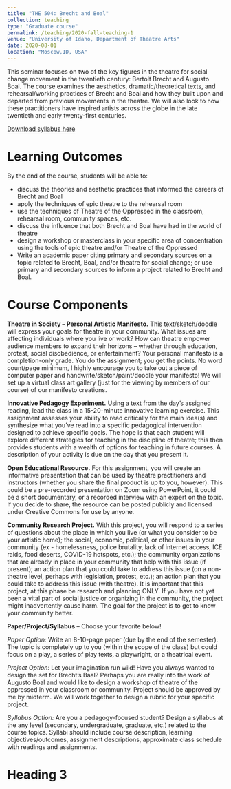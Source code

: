 ```yaml
---
title: "THE 504: Brecht and Boal"
collection: teaching
type: "Graduate course"
permalink: /teaching/2020-fall-teaching-1
venue: "University of Idaho, Department of Theatre Arts"
date: 2020-08-01
location: "Moscow,ID, USA"
---
```


This seminar focuses on two of the key figures in the theatre for social change movement in the twentieth century: Bertolt Brecht and Augusto Boal. The course examines the aesthetics, dramatic/theoretical texts, and rehearsal/working practices of Brecht and Boal and how they built upon and departed from previous movements in the theatre. We will also look to how these practitioners have inspired artists across the globe in the late twentieth and early twenty-first centuries. 

[Download syllabus here](http://sarahfocam.github.io/files/the504brechtandboalf20.pdf)


Learning Outcomes
======
By the end of the course, students will be able to: 
- discuss the theories and aesthetic practices that informed the careers of Brecht and Boal
- apply the techniques of epic theatre to the rehearsal room
- use the techniques of Theatre of the Oppressed in the classroom, rehearsal room, community spaces, etc.
- discuss the influence that both Brecht and Boal have had in the world of theatre
- design a workshop or masterclass in your specific area of concentration using the tools of epic theatre and/or Theatre of the Oppressed
- Write an academic paper citing primary and secondary sources on a topic related to Brecht, Boal, and/or theatre for social change; or use primary and secondary sources to inform a project related to Brecht and Boal. 

Course Components
======
**Theatre in Society – Personal Artistic Manifesto.** This text/sketch/doodle will express your goals for theatre in your community. What issues are affecting individuals where you live or work? How can theatre empower audience members to expand their horizons – whether through education, protest, social disobedience, or entertainment? Your personal manifesto is a completion-only grade. You do the assignment; you get the points. No word count/page minimum, I highly encourage you to take out a piece of computer paper and handwrite/sketch/paint/doodle your manifesto! We will set up a virtual class art gallery (just for the viewing by members of our course) of our manifesto creations. 

**Innovative Pedagogy Experiment.** Using a text from the day’s assigned reading, lead the class in a 15-20-minute innovative learning exercise. This assignment assesses your ability to read critically for the main idea(s) and synthesize what you’ve read into a specific pedagogical intervention designed to achieve specific goals. The hope is that each student will explore different strategies for teaching in the discipline of theatre; this then provides students with a wealth of options for teaching in future courses. A description of your activity is due on the day that you present it. 

**Open Educational Resource.** For this assignment, you will create an informative presentation that can be used by theatre practitioners and instructors (whether you share the final product is up to you, however). This could be a pre-recorded presentation on Zoom using PowerPoint, it could be a short documentary, or a recorded interview with an expert on the topic. If you decide to share, the resource can be posted publicly and licensed under Creative Commons for use by anyone.

**Community Research Project.** With this project, you will respond to a series of questions about the place in which you live (or what you consider to be your artistic home); the social, economic, political, or other issues in your community (ex - homelessness, police brutality, lack of internet access, ICE raids, food deserts, COVID-19 hotspots, etc.); the community organizations that are already in place in your community that help with this issue (if present); an action plan that you could take to address this issue (on a non-theatre level, perhaps with legislation, protest, etc.); an action plan that you could take to address this issue (with theatre). It is important that this project, at this phase be research and planning ONLY. If you have not yet been a vital part of social justice or organizing in the community, the project might inadvertently cause harm. The goal for the project is to get to know your community better. 

**Paper/Project/Syllabus** – Choose your favorite below! 

*Paper Option:* Write an 8-10-page paper (due by the end of the semester). The topic is completely up to you (within the scope of the class) but could focus on a play, a series of play texts, a playwright, or a theatrical event.

*Project Option:* Let your imagination run wild! Have you always wanted to design the set for Brecht’s Baal? Perhaps you are really into the work of Augusto Boal and would like to design a workshop of theatre of the oppressed in your classroom or community. Project should be approved by me by midterm. We will work together to design a rubric for your specific project. 

 *Syllabus Option:* Are you a pedagogy-focused student? Design a syllabus at the any level (secondary, undergraduate, graduate, etc.) related to the course topics. Syllabi should include course description, learning objectives/outcomes, assignment descriptions, approximate class schedule with readings and assignments. 

Heading 3
======